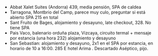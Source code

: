 
* Abbat Xalet Suites (Andorra) 439, media pensión, SPA de caldea 
* Tarragona, Montbrio del Camp, parece muy culo, preguntar si está abierto SPA 215 en total
* Sant Fruito de Bages, alojamiento y desayuno, late checkout, 328. No tiene SPA
* Pais Vaco, balenario orduña plaza, Vizcaya, circuito termal + mensaje por estancia (una hora 232) alojamiento y desayuno
* San Sebastian: alojamiento y desayuno, 2x1 en el SPA por estancia, en horario de 10 a 16:00. 285 E hotel Arima . Descartado Aséptico, pijo.